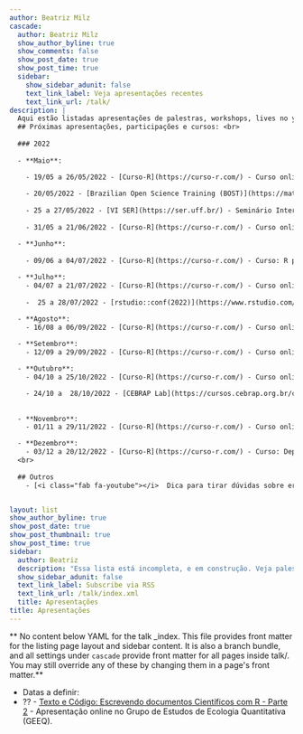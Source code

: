```yaml
---
author: Beatriz Milz
cascade:
  author: Beatriz Milz
  show_author_byline: true
  show_comments: false
  show_post_date: true
  show_post_time: true
  sidebar:
    show_sidebar_adunit: false
    text_link_label: Veja apresentações recentes
    text_link_url: /talk/
description: |
  Aqui estão listadas apresentações de palestras, workshops, lives no youtube e conferências que eu participei relacionadas à programação. <br> 
  ## Próximas apresentações, participações e cursos: <br>
  
  ### 2022
  
  - **Maio**:

    - 19/05 a 26/05/2022 - [Curso-R](https://curso-r.com/) - Curso online: Pacotes. Ministrando com: Caio Lente. [Formulário de bolsas](https://forms.gle/9t1JGHLH3TBdzUFLA).
    
    - 20/05/2022 - [Brazilian Open Science Training (BOST)](https://mathpol.github.io/bost/top/programacao/) - Treinamento online: "Documentos dinâmicos em RMarkdown".
  
    - 25 a 27/05/2022 - [VI SER](https://ser.uff.br/) - Seminário Internacional de Estatística com R. Palestra online: "Quarto: Conhecendo a evolução do R Markdown". 
    
    - 31/05 a 21/06/2022 - [Curso-R](https://curso-r.com/) - Curso online: Relatórios e apresentações. Ministrando com: Nicole Luduvice. [Formulário de bolsas](https://forms.gle/9t1JGHLH3TBdzUFLA).

  - **Junho**:
  
    - 09/06 a 04/07/2022 - [Curso-R](https://curso-r.com/) - Curso: R para Ciência de Dados I. Ministrando com: Tereza Lacerda. [Formulário de bolsas](https://forms.gle/9t1JGHLH3TBdzUFLA).
    
  - **Julho**:
    - 04/07 a 21/07/2022 - [Curso-R](https://curso-r.com/) - Curso online: Dashboards I. Ministrando com: Fernando Correa. [Formulário de bolsas](https://forms.gle/9t1JGHLH3TBdzUFLA).
    
    -  25 a 28/07/2022 - [rstudio::conf(2022)](https://www.rstudio.com/conference/) - Lightning Talk: "Making awesome automations with GitHub Actions". 

  - **Agosto**:
    - 16/08 a 06/09/2022 - [Curso-R](https://curso-r.com/) - Curso online: Relatórios e apresentações. Ministrando com: Julio Trecenti. [Formulário de bolsas](https://forms.gle/9t1JGHLH3TBdzUFLA).
    
  - **Setembro**:    
    - 12/09 a 29/09/2022 - [Curso-R](https://curso-r.com/) - Curso online: Web scraping. Ministrando com: Julio Trecenti. [Formulário de bolsas](https://forms.gle/9t1JGHLH3TBdzUFLA).

  - **Outubro**:        
    - 04/10 a 25/10/2022 - [Curso-R](https://curso-r.com/) - Curso online: Visualização de dados. Ministrando com: Fernando Correa. [Formulário de bolsas](https://forms.gle/9t1JGHLH3TBdzUFLA).

    - 24/10 a  28/10/2022 - [CEBRAP Lab](https://cursos.cebrap.org.br/cursos/introducao-ao-r/) - Curso presencial: Introdução ao R.
        
    
  - **Novembro**:        
    - 01/11 a 29/11/2022 - [Curso-R](https://curso-r.com/) - Curso online: Relatórios e apresentações. Ministrando com: Tereza Lacerda. [Formulário de bolsas](https://forms.gle/9t1JGHLH3TBdzUFLA).

  - **Dezembro**:        
    - 03/12 a 20/12/2022 - [Curso-R](https://curso-r.com/) - Curso: Deploy. Ministrando com: Caio Lente. [Formulário de bolsas](https://forms.gle/9t1JGHLH3TBdzUFLA).
  <br>
  
  ## Outros
    - [<i class="fab fa-youtube"></i>  Dica para tirar dúvidas sobre erros em R: Pacote Reprex](https://youtu.be/IxlGYVnaGXk)


layout: list
show_author_byline: true
show_post_date: true
show_post_thumbnail: true
show_post_time: true
sidebar:
  author: Beatriz
  description: "Essa lista está incompleta, e em construção. Veja palestras anteriores [aqui](/palestras/)."
  show_sidebar_adunit: false
  text_link_label: Subscribe via RSS
  text_link_url: /talk/index.xml
  title: Apresentações
title: Apresentações
---
```


** No content below YAML for the talk _index. This file provides front matter for the listing page layout and sidebar content. It is also a branch bundle, and all settings under `cascade` provide front matter for all pages inside talk/. You may still override any of these by changing them in a page's front matter.**

- Datas a definir:
- ?? - [Texto e Código: Escrevendo documentos Científicos com R - Parte 2](https://www.youtube.com/watch?v=-28kKOnX5hU) - Apresentação online no Grupo de Estudos de Ecologia Quantitativa (GEEQ).
